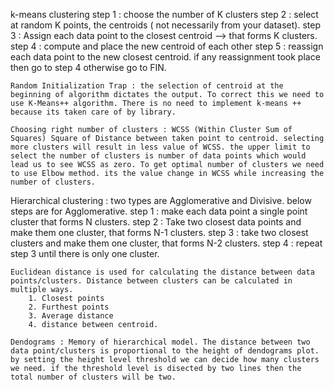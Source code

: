 k-means clustering
    step 1 : choose the number of K clusters
    step 2 : select at random K points, the centroids ( not necessarily from your dataset).
    step 3 : Assign each data point to the closest centroid --> that forms K clusters.
    step 4 : compute and place the new centroid of each other
    step 5 : reassign each data point to the new closest centroid. if any reassignment 
                took place then go to step 4 otherwise go to FIN.
    
    Random Initialization Trap : the selection of centroid at the beginning of algorithm dictates the output. To correct this we need to use K-Means++ algorithm. There is no need to implement k-means ++ because its taken care of by library.

    Choosing right number of clusters : WCSS (Within Cluster Sum of Squares) Square of Distance between taken point to centroid. selecting more clusters will result in less value of WCSS. the upper limit to select the number of clusters is number of data points which would lead us to see WCSS as zero. To get optimal number of clusters we need to use Elbow method. its the value change in WCSS while increasing the number of clusters.

Hierarchical clustering : two types are Agglomerative and Divisive. below steps are for Agglomerative.
    step 1 : make each data point a single point cluster that forms N clusters.
    step 2 : Take two closest data points and make them one cluster, that forms N-1 clusters.
    step 3 : take two closest clusters and make them one cluster, that forms N-2 clusters.
    step 4 : repeat step 3 until there is only one cluster.

    Euclidean distance is used for calculating the distance between data points/clusters. Distance between clusters can be calculated in multiple ways.
        1. Closest points
        2. Furthest points
        3. Average distance
        4. distance between centroid.
    
    Dendograms : Memory of hierarchical model. The distance between two data point/clusters is proportional to the height of dendograms plot. by setting the height level threshold we can decide how many clusters we need. if the threshold level is disected by two lines then the total number of clusters will be two.
    